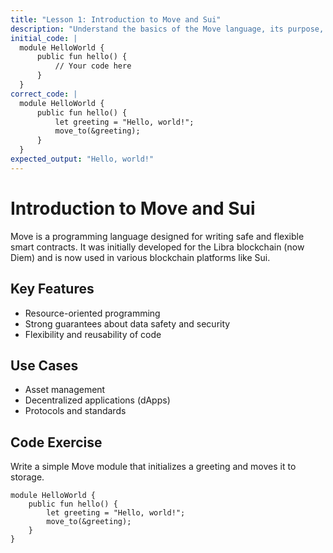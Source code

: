 ```yaml
---
title: "Lesson 1: Introduction to Move and Sui"
description: "Understand the basics of the Move language, its purpose, and its core concepts."
initial_code: |
  module HelloWorld {
      public fun hello() {
          // Your code here
      }
  }
correct_code: |
  module HelloWorld {
      public fun hello() {
          let greeting = "Hello, world!";
          move_to(&greeting);
      }
  }
expected_output: "Hello, world!"
---
```


# Introduction to Move and Sui

Move is a programming language designed for writing safe and flexible smart contracts. It was initially developed for the Libra blockchain (now Diem) and is now used in various blockchain platforms like Sui.

## Key Features

- Resource-oriented programming
- Strong guarantees about data safety and security
- Flexibility and reusability of code

## Use Cases

- Asset management
- Decentralized applications (dApps)
- Protocols and standards

## Code Exercise

Write a simple Move module that initializes a greeting and moves it to storage.

```move
module HelloWorld {
    public fun hello() {
        let greeting = "Hello, world!";
        move_to(&greeting);
    }
}
```
